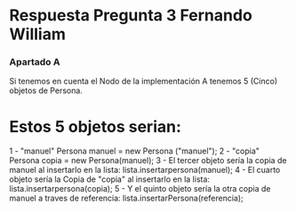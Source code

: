 # Respuesta Pregunta 3 Fernando William

### Apartado A

Si tenemos en cuenta el Nodo de la implementación A tenemos 5 (Cinco) objetos de Persona.

# Estos 5 objetos serian: 

1 - "manuel" Persona manuel = new Persona ("manuel");
2 - "copia" Persona copia = new Persona(manuel);
3 - El tercer objeto sería la copia de manuel al insertarlo en la lista: lista.insertarpersona(manuel);
4 - El cuarto objeto sería la Copia de "copia" al insertarlo en la lista: lista.insertarpersona(copia);
5 - Y el quinto objeto sería la otra copia de manuel a traves de referencia: lista.insertarPersona(referencia);  